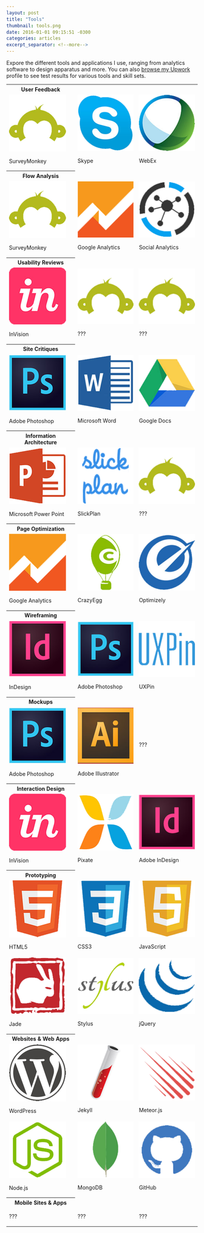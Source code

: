 ```yaml
---
layout: post
title: "Tools"
thumbnail: tools.png
date: 2016-01-01 09:15:51 -0300
categories: articles
excerpt_separator: <!--more-->
---
```


Expore the different tools and applications I use, ranging from analytics software to design apparatus and more. You can also <a href="http://www.upwork.com/fl/markswedberg">browse my Upwork</a> profile to see test results for various tools and skill sets.
<!--more-->

<table class="tools">
<tr><th>User Feedback</th></tr>
<tr><td>
<img alt="SurveyMonkey" src="/assets/img/tools/surveymonkey.png"/>
<p>SurveyMonkey</p>
</td><td>
<img alt="Skype" src="/assets/img/tools/skype.png"/>
<p>Skype</p>
</td><td>
<img alt="WebEx" src="/assets/img/tools/webex.png"/>
<p>WebEx</p>
</td></tr>
<tr><th>Flow Analysis</th></tr>
<tr><td>
<img alt="SurveyMonkey" src="/assets/img/tools/surveymonkey.png"/>
<p>SurveyMonkey</p>
</td><td>
<img alt="Google Analytics" src="/assets/img/tools/googleanalytics.png"/>
<p>Google Analytics</p>
</td><td>
<img alt="Social Anlytics" src="/assets/img/tools/socialanalytics.png"/>
<p>Social Analytics</p>
</td></tr>
<tr><th>Usability Reviews</th></tr>
<tr><td>
<img alt="Invision" src="/assets/img/tools/invision.png"/>
<p>InVision</p>
</td><td>
<img alt="" src="/assets/img/tools/surveymonkey.png"/>
<p>???</p>
</td><td>
<img alt="" src="/assets/img/tools/surveymonkey.png"/>
<p>???</p>
</td></tr>

<tr><th>Site Critiques</th></tr>
<tr><td>
<img alt="Photoshop" src="/assets/img/tools/photoshop.png"/>
<p>Adobe Photoshop</p>
</td><td>
<img alt="Microsoft Word" src="/assets/img/tools/msword.png"/>
<p>Microsoft Word</p>
</td><td>
<img alt="Google Docs" src="/assets/img/tools/googledocs.png"/>
<p>Google Docs</p>
</td></tr>
<tr><th>Information Architecture</th></tr>
<tr><td>
<img alt="Microsoft Power Point" src="/assets/img/tools/mspowerpoint.png"/>
<p>Microsoft Power Point</p>
</td><td>
<img alt="SlickPlan" src="/assets/img/tools/slickplan.png"/>
<p>SlickPlan</p>
</td><td>
<img alt="" src="/assets/img/tools/surveymonkey.png"/>
<p>???</p>
</td></tr>
<tr><th>Page Optimization</th></tr>
<tr><td>
<img alt="Google Analytics" src="/assets/img/tools/googleanalytics.png"/>
<p>Google Analytics</p>
</td><td>
<img alt="CrazyEgg" src="/assets/img/tools/crazyegg.png"/>
<p>CrazyEgg</p>
</td><td>
<img alt="Optimizely" src="/assets/img/tools/optimizely.png"/>
<p>Optimizely</p>
</td></tr>

<tr><th>Wireframing</th></tr>
<tr><td>
<img alt="InDesign" src="/assets/img/tools/indesign.png"/>
<p>InDesign</p>
</td><td>
<img alt="Photoshop" src="/assets/img/tools/photoshop.png"/>
<p>Adobe Photoshop</p>
</td><td>
<img alt="UXPin" src="/assets/img/tools/uxpin.png"/>
<p>UXPin</p>
</td></tr>
<tr><th>Mockups</th></tr>
<tr><td>
<img alt="Photoshop" src="/assets/img/tools/photoshop.png"/>
<p>Adobe Photoshop</p>
</td><td>
<img alt="Illustrator" src="/assets/img/tools/illustrator.png"/>
<p>Adobe Illustrator</p>
</td><td>
<p>???</p>
</td></tr>
<tr><th>Interaction Design</th></tr>
<tr><td>
<img alt="InVision" src="/assets/img/tools/invision.png"/>
<p>InVision</p>
</td><td>
<img alt="Pixate" src="/assets/img/tools/pixate.png"/>
<p>Pixate</p>
</td><td>
<img alt="InDesign" src="/assets/img/tools/indesign.png"/>
<p>Adobe InDesign</p>
</td></tr>

<tr><th>Prototyping</th></tr>
<tr><td>
<img alt="HTML5" src="/assets/img/tools/html5.png"/>
<p>HTML5</p>
</td><td>
<img alt="CSS3" src="/assets/img/tools/css3.png"/>
<p>CSS3</p>
</td><td>
<img alt="JavaScript" src="/assets/img/tools/javascript.png"/>
<p>JavaScript</p>
</td></tr>
<tr><td>
<img alt="Jade" src="/assets/img/tools/jade.png"/>
<p>Jade</p>
</td><td>
<img alt="Stylus" src="/assets/img/tools/stylus.png"/>
<p>Stylus</p>
</td><td>
<img alt="JQuery" src="/assets/img/tools/jquery.png"/>
<p>jQuery</p>
</td></tr>
<tr><th>Websites & Web Apps</th></tr>
<tr><td>
<img alt="WordPress" src="/assets/img/tools/wordpress.png"/>
<p>WordPress</p>
</td><td>
<img alt="Jekyll" src="/assets/img/tools/jekyll.png"/>
<p>Jekyll</p>
</td><td>
<img alt="Meteor.js" src="/assets/img/tools/meteor.png"/>
<p>Meteor.js</p>
</td></tr>
<tr><td>
<img alt="Node.js" src="/assets/img/tools/node.png"/>
<p>Node.js</p>
</td><td>
<img alt="MongoDB" src="/assets/img/tools/mongodb.png"/>
<p>MongoDB</p>
</td><td>
<img alt="GitHub" src="/assets/img/tools/github.png"/>
<p>GitHub</p>
</td></tr>
<tr><th>Mobile Sites & Apps</th></tr>
<tr><td>
<p>???</p>
</td><td>
<p>???</p>
</td><td>
<p>???</p>
</td></tr>
</table>
